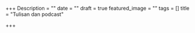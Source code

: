 +++
Description = ""
date = ""
draft = true
featured_image = ""
tags = []
title = "Tulisan dan podcast"

+++
